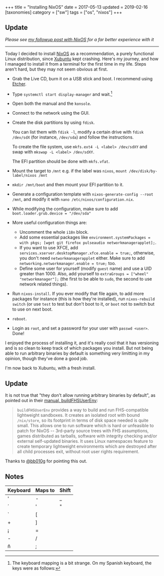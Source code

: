 +++
title = "Installing NixOS"
date = 2017-05-13
updated = 2019-02-16
[taxonomies]
category = ["sw"]
tags = ["os", "nixos"]
+++

Update
------

*Please see [my followup post with NixOS](../installing_nixos_2/index.html) for a far better experience with it*

----------------------------------------

Today I decided to install [NixOS](http://nixos.org/) as a recommendation, a purely functional Linux distribution, since [Xubuntu](https://xubuntu.org/) kept crashing. Here's my journey, and how I managed to install it from a terminal for the first time in my life. Steps aren't hard, but they may not seem obvious at first.

* Grab the Live CD, burn it on a USB stick and boot. I recommend using [Etcher](https://etcher.io/).
* Type `systemctl start display-manager` and wait.[^1]
* Open both the manual and the `konsole`.
* Connect to the network using the GUI.
* Create the disk partitions by using `fdisk`.

  You can list them with `fdisk -l`, modify a certain drive with `fdisk /dev/sdX` (for instance, `/dev/sda`) and follow the instructions.

  To create the file system, use `mkfs.ext4 -L <label> /dev/sdXY` and swap with `mkswap -L <label> /dev/sdXY`.

  The EFI partition should be done with `mkfs.vfat`.

* Mount the target to `/mnt` e.g. if the label was `nixos`, `mount /dev/disk/by-label/nixos /mnt`
* `mkdir /mnt/boot` and then mount your EFI partition to it.
* Generate a configuration template with `nixos-generate-config --root /mnt`, and modify it with `nano /etc/nixos/configuration.nix`.
* While modifying the configuration, make sure to add `boot.loader.grub.device = "/dev/sda"`
* More useful configuration things are:
  * Uncomment the whole `i18n` block.
  * Add some essential packages like `environment.systemPackages = with pkgs; [wget git firefox pulseaudio networkmanagerapplet];`.
  * If you want to use XFCE, add `services.xserver.desktopManager.xfce.enable = true;`, otherwise, you don't need `networkmanagerapplet` either. Make sure to add `networking.networkmanager.enable = true;` too.
  * Define some user for yourself (modify `guest` name) and use a UID greater than 1000. Also, add yourself to `extraGroups = ["wheel" "networkmanager"];` (the first to be able to `sudo`, the second to use network related things).

* Run `nixos-install`. If you ever modify that file again, to add more packages for instance (this is how they're installed), run `nixos-rebuild switch` (or use `test` to test but don't boot to it, or `boot` not to switch but to use on next boot.
* `reboot`.
* Login as `root`, and set a password for your user with `passwd <user>`. Done!

I enjoyed the process of installing it, and it's really cool that it has versioning and is so clean to keep track of which packages you install. But not being able to run arbitrary binaries by default is something very limitting in my opinion, though they've done a good job.

I'm now back to Xubuntu, with a fresh install.

Update
------

It is not true that "they don't allow running arbitrary binaries by default", as pointed out in their [manual, buildFHSUserEnv](https://nixos.org/nixpkgs/manual/#sec-fhs-environments):

> `buildFHSUserEnv` provides a way to build and run FHS-compatible lightweight sandboxes. It creates an isolated root with bound `/nix/store`, so its footprint in terms of disk space needed is quite small. This allows one to run software which is hard or unfeasible to patch for NixOS -- 3rd-party source trees with FHS assumptions, games distributed as tarballs, software with integrity checking and/or external self-updated binaries. It uses Linux namespaces feature to create temporary lightweight environments which are destroyed after all child processes exit, without root user rights requirement.

Thanks to [@bb010g](https://github.com/bb010g) for pointing this out.

Notes
-----

[^1]: The keyboard mapping is a bit strange. On my Spanish keyboard, the keys were as follows:

|Keyboard|Maps to|Shift
|---|---|---|
|'|-|_|
|´|'|"|
|`|[| |
|+|]| |
|¡|=| |
|-|/| |
|ñ|;| |